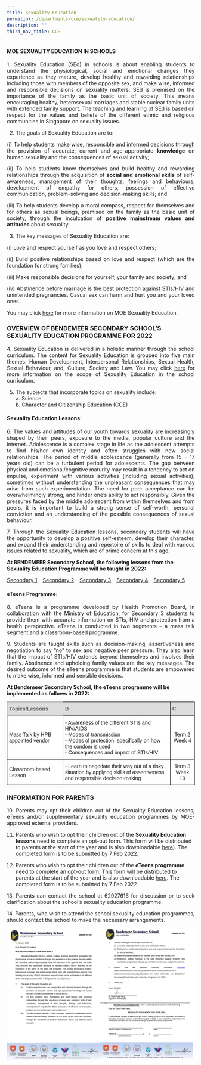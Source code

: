 ```yaml
---
title: Sexuality Education
permalink: /departments/cce/sexuality-education/
description: ""
third_nav_title: CCE
---
```

#### MOE SEXUALITY EDUCATION IN SCHOOLS

<p style="text-align:justify">1.   Sexuality Education (SEd) in schools is about enabling students to understand the physiological, social and emotional changes they experience as they mature, develop healthy and rewarding relationships including those with members of the opposite sex, and make wise, informed and responsible decisions on sexuality matters. SEd is premised on the importance of the family as the basic unit of society. This means encouraging healthy, heterosexual marriages and stable nuclear family units with extended family support. The teaching and learning of SEd is based on respect for the values and beliefs of the different ethnic and religious communities in Singapore on sexuality issues.</p>

2.   The goals of Sexuality Education are to:

<p style="text-align:justify">(i) To help students make wise, responsible and informed decisions through the provision of accurate, current and age-appropriate <b>knowledge</b> on human sexuality and the consequences of sexual activity;</p>

<p style="text-align:justify">(ii) To help students know themselves and build healthy and rewarding relationships through the acquisition of <b>social and emotional skills</b> of self-awareness, management of their thoughts, feelings and behaviours, development of empathy for others, possession of effective communication, problem-solving and decision-making skills; and</p>

<p style="text-align:justify">(iii) To help students develop a moral compass, respect for themselves and for others as sexual beings, premised on the family as the basic unit of society, through the inculcation of <b>positive mainstream values and attitudes</b> about sexuality.</p>

3.   The key messages of Sexuality Education are:

(i) Love and respect yourself as you love and respect others;
<p style="text-align:justify">(ii) Build positive relationships based on love and respect (which are the foundation for strong families);</p>
<p style="text-align:justify">(iii) Make responsible decisions for yourself, your family and society; and</p>
<p style="text-align:justify">(iv) Abstinence before marriage is the best protection against STIs/HIV and unintended pregnancies. Casual sex can harm and hurt you and your loved ones.</p>


You may click [here](https://www.moe.gov.sg/education-in-sg/our-programmes/sexuality-education) for more information on MOE Sexuality Education.

### OVERVIEW OF BENDEMEER SECONDARY SCHOOL’S SEXUALITY EDUCATION PROGRAMME FOR 2022

<!--
4.   Sexuality Education is delivered in a holistic manner through the school curriculum. The content for Sexuality Education is grouped into five main themes: Human Development, Interpersonal Relationships, Sexual Health, Sexual Behaviour, and, Culture, Society and Law. You may click [here](https://www.moe.gov.sg/education-in-sg/our-programmes/sexuality-education/scope-and-teaching-approach) for more information on the scope of Sexuality Education in the school curriculum.
-->

<p style="text-align:justify">4.   Sexuality Education is delivered in a holistic manner through the school curriculum. The content for Sexuality Education is grouped into five main themes: Human Development, Interpersonal Relationships, Sexual Health, Sexual Behaviour, and, Culture, Society and Law. You may click <a href="https://www.moe.gov.sg/education-in-sg/our-programmes/sexuality-education/scope-and-teaching-approach">here</a> for more information on the scope of Sexuality Education in the school curriculum.</p>

5.   The subjects that incorporate topics on sexuality include: <br>
	a. Science <br>
	b. Character and Citizenship Education (CCE)

#### Sexuality Education Lessons:

<p style="text-align:justify">6.   The values and attitudes of our youth towards sexuality are increasingly shaped by their peers, exposure to the media, popular culture and the internet. Adolescence is a complex stage in life as the adolescent attempts to find his/her own identity and often struggles with new social relationships. The period of middle adolescence (generally from 15 – 17 years old) can be a turbulent period for adolescents. The gap between physical and emotional/cognitive maturity may result in a tendency to act on impulse, experiment with various activities (including sexual activities), sometimes without understanding the unpleasant consequences that may arise from such experimentation. The need for peer acceptance can be overwhelmingly strong, and hinder one’s ability to act responsibly.  Given the pressures faced by the middle adolescent from within themselves and from peers, it is important to build a strong sense of self-worth, personal conviction and an understanding of the possible consequences of sexual behaviour.</p>

<p style="text-align:justify">7.   Through the Sexuality Education lessons, secondary students will have the opportunity to develop a positive self-esteem, develop their character, and expand their understanding and repertoire of skills to deal with various issues related to sexuality, which are of prime concern at this age.</p>

**At BENDEMEER Secondary School, the following lessons from the Sexuality Education Programme will be taught in 2022:**

[Secondary 1](/files/Departments/cce-sep-lesson-sec1.pdf) – [Secondary 2](/files/Departments/cce-sep-lesson-sec2.pdf) – [Secondary 3](/files/Departments/cce-sep-lesson-sec3.pdf) – [Secondary 4](/files/Departments/cce-sep-lesson-sec4.pdf) – [Secondary 5](/files/Departments/cce-sep-lesson-sec5.pdf) 



#### eTeens Programme:

<p style="text-align:justify">8.   eTeens is a programme developed by Health Promotion Board, in collaboration with the Ministry of Education, for Secondary 3 students to provide them with accurate information on STIs, HIV and protection from a health perspective. eTeens is conducted in two segments – a mass talk segment and a classroom-based programme.</p>

<p style="text-align:justify">9.   Students are taught skills such as decision-making, assertiveness and negotiation to say “no” to sex and negative peer pressure. They also learn that the impact of STIs/HIV extends beyond themselves and involves their family. Abstinence and upholding family values are the key messages. The desired outcome of the eTeens programme is that students are empowered to make wise, informed and sensible decisions.</p>

**At Bendemeer Secondary School, the eTeens programme will be implemented as follows in 2022:**

<style type="text/css">
.tg  {border-collapse:collapse;border-spacing:0;}
.tg td{border-color:black;border-style:solid;border-width:1px;font-family:Arial, sans-serif;font-size:14px;
  overflow:hidden;padding:10px 5px;word-break:normal;}
.tg th{border-color:black;border-style:solid;border-width:1px;font-family:Arial, sans-serif;font-size:14px;
  font-weight:normal;overflow:hidden;padding:10px 5px;word-break:normal;}
.tg .tg-9ab4{background-color:#DDD;border-color:inherit;color:#666;font-weight:bold;text-align:left;vertical-align:middle}
.tg .tg-f8vp{background-color:#DDD;color:#666;font-weight:bold;text-align:left;vertical-align:middle}
.tg .tg-zr06{background-color:#FFF;text-align:left;vertical-align:middle}
.tg .tg-ktyi{background-color:#FFF;text-align:left;vertical-align:top}
.tg .tg-f4yw{background-color:#FFF;text-align:center;vertical-align:middle}
</style>
<table class="tg">
<thead>
  <tr>
    <th class="tg-9ab4"><span style="color:#666;background-color:#DDD">Topics/Lessons</span></th>
    <th class="tg-f8vp"><span style="color:#666;background-color:#DDD">B</span></th>
    <th class="tg-f8vp"><span style="color:#666;background-color:#DDD">C</span></th>
  </tr>
</thead>
<tbody>
  <tr>
    <td class="tg-zr06">Mass Talk by HPB appointed vendor<br></td>
    <td class="tg-ktyi"><span style="background-color:initial">- Awareness of the different STIs and HIV/AIDS</span><br><span style="background-color:initial">- Modes of transmission</span><br><span style="background-color:initial">- Modes of protection, specifically on how the condom is used</span><br><span style="background-color:initial">- Consequences and impact of STIs/HIV</span></td>
    <td class="tg-f4yw">Term 2 Week 4<br></td>
  </tr>
  <tr>
    <td class="tg-zr06">Classroom-based Lesson<br></td>
    <td class="tg-ktyi">- Learn to negotiate their way out of a risky situation by applying skills of assertiveness and responsible decision-making</td>
    <td class="tg-f4yw">Term 3 Week 10</td>
  </tr>
</tbody>
</table>

### INFORMATION FOR PARENTS

<p style="text-align:justify">10.   Parents may opt their children out of the Sexuality Education lessons, eTeens and/or supplementary sexuality education programmes by MOE-approved external providers.</p>

11.   Parents who wish to opt their children out of the **Sexuality Education lessons** need to complete an opt-out form. This form will be distributed to parents at the start of the year and is also downloadable [here](/files/Departments/cce-sep-AnnexA-optout.pdf)). The completed form is to be submitted by 7 Feb 2022.

12.   Parents who wish to opt their children out of the **eTeens programme** need to complete an opt-out form. This form will be distributed to parents at the start of the year and is also downloadable [here](/files/Departments/cce-sep-AnnexB-eTeen.pdf).  The completed form is to be submitted by 7 Feb 2022.

<p style="text-align:justify">13.   Parents can contact the school at 62927616 for discussion or to seek clarification about the school’s sexuality education programme.</p>

<p style="text-align:justify">14. Parents, who wish to attend the school sexuality education programmes, should contact the school to make the necessary arrangements.</p>

![Letter](/images/Departments/cce-sep-p-letter.jpg)